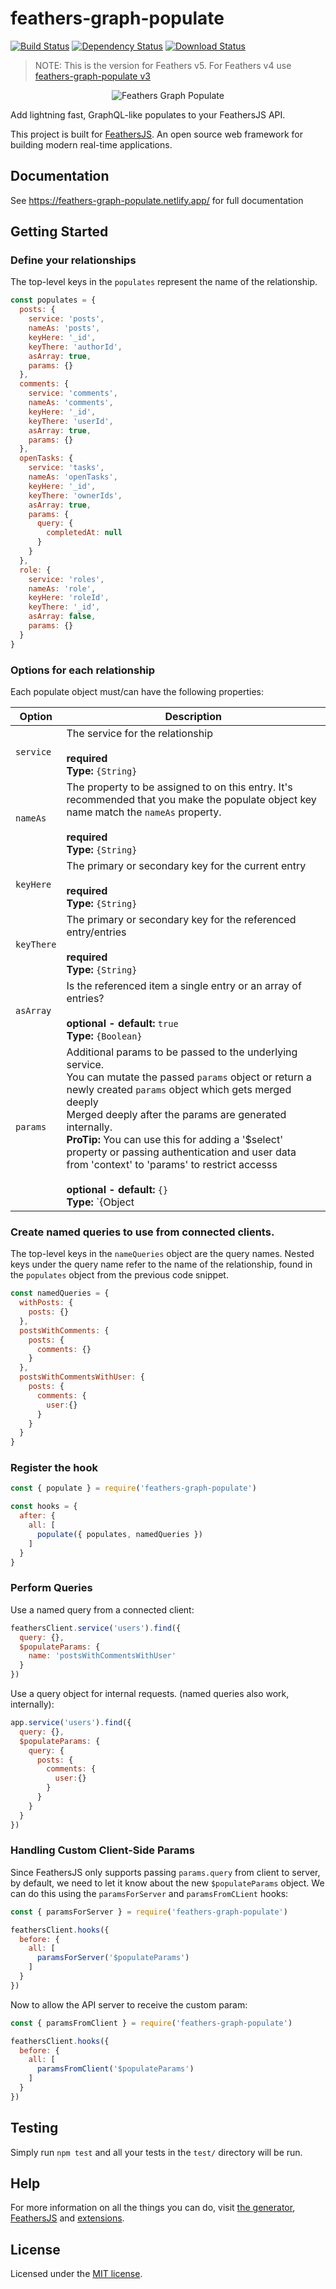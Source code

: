 # feathers-graph-populate

[![Build Status](https://travis-ci.org/marshallswain/feathers-graph-populate.png?branch=master)](https://travis-ci.org/marshallswain/feathers-graph-populate)
[![Dependency Status](https://img.shields.io/david/marshallswain/feathers-graph-populate.svg?style=flat-square)](https://david-dm.org/marshallswain/feathers-graph-populate)
[![Download Status](https://img.shields.io/npm/dm/feathers-graph-populate.svg?style=flat-square)](https://www.npmjs.com/package/feathers-graph-populate)

> NOTE: This is the version for Feathers v5. For Feathers v4 use [feathers-graph-populate v3](https://github.com/marshallswain/feathers-graph-populate/tree/crow)

<p align="center">
  <img 
    src="https://feathers-graph-populate.netlify.app/img/graph-populate-logo.png" 
    alt="Feathers Graph Populate"
    style="margin: 0 auto; max-width: 200px"
  />
</p>

Add lightning fast, GraphQL-like populates to your FeathersJS API.

This project is built for [FeathersJS](http://feathersjs.com). An open source web framework for building modern real-time applications. 

## Documentation

See https://feathers-graph-populate.netlify.app/ for full documentation

## Getting Started

### Define your relationships

The top-level keys in the `populates` represent the name of the relationship.

```js
const populates = {
  posts: {
    service: 'posts',
    nameAs: 'posts',
    keyHere: '_id',
    keyThere: 'authorId',
    asArray: true,
    params: {}
  },
  comments: {
    service: 'comments',
    nameAs: 'comments',
    keyHere: '_id',
    keyThere: 'userId',
    asArray: true,
    params: {}
  },
  openTasks: {
    service: 'tasks',
    nameAs: 'openTasks',
    keyHere: '_id',
    keyThere: 'ownerIds',
    asArray: true,
    params: {
      query: {
        completedAt: null
      }
    }
  },
  role: {
    service: 'roles',
    nameAs: 'role',
    keyHere: 'roleId',
    keyThere: '_id',
    asArray: false,
    params: {}
  }
}
```

### Options for each relationship

Each populate object must/can have the following properties:

| **Option** | **Description** |
|------------|-----------------|
| `service`  | The service for the relationship<br><br>**required**<br>**Type:** `{String}` |
| `nameAs`   | The property to be assigned to on this entry. It's recommended that you make the populate object key name match the `nameAs` property.<br><br>**required**<br>**Type:** `{String}` |
| `keyHere`  | The primary or secondary key for the current entry<br><br>**required**<br>**Type:** `{String}` |
| `keyThere` | The primary or secondary key for the referenced entry/entries<br><br>**required**<br>**Type:** `{String}` |
| `asArray`  | Is the referenced item a single entry or an array of entries?<br><br>**optional - default:** `true`<br>**Type:** `{Boolean}`
| `params`   | Additional params to be passed to the underlying service.<br>You can mutate the passed `params` object or return a newly created `params` object which gets merged deeply <br>Merged deeply after the params are generated internally.<br><quote>**ProTip:** You can use this for adding a '$select' property or passing authentication and user data from 'context' to 'params' to restrict accesss</quote><br><br>**optional - default:** `{}`<br>**Type:** `{Object | Function(params, context): undefined|params}` |

### Create named queries to use from connected clients.

The top-level keys in the `nameQueries` object are the query names. Nested keys under the query name refer to the name of the relationship, found in the `populates` object from the previous code snippet.

```js
const namedQueries = {
  withPosts: {
    posts: {}
  },
  postsWithComments: {
    posts: {
      comments: {}
    }
  },
  postsWithCommentsWithUser: {
    posts: {
      comments: {
        user:{}
      }
    }
  }
}
```

### Register the hook

```js
const { populate } = require('feathers-graph-populate')

const hooks = {
  after: {
    all: [
      populate({ populates, namedQueries })
    ]
  }
}
```

### Perform Queries

Use a named query from a connected client:

```js
feathersClient.service('users').find({
  query: {},
  $populateParams: {
    name: 'postsWithCommentsWithUser'
  }
})
```

Use a query object for internal requests. (named queries also work, internally):

```js
app.service('users').find({
  query: {},
  $populateParams: {
    query: {
      posts: {
        comments: {
          user:{}
        }
      }
    }
  }
})
```

### Handling Custom Client-Side Params

Since FeathersJS only supports passing `params.query` from client to server, by default, we need to let it know about the new `$populateParams` object.  We can do this using the `paramsForServer` and `paramsFromCLient` hooks:

```js
const { paramsForServer } = require('feathers-graph-populate')

feathersClient.hooks({
  before: {
    all: [
      paramsForServer('$populateParams')
    ]
  }
})
```

Now to allow the API server to receive the custom param:

```js
const { paramsFromClient } = require('feathers-graph-populate')

feathersClient.hooks({
  before: {
    all: [
      paramsFromClient('$populateParams')
    ]
  }
})
```

## Testing

Simply run `npm test` and all your tests in the `test/` directory will be run.


## Help

For more information on all the things you can do, visit [the generator](https://generator.feathers-plus.com/), [FeathersJS](http://docs.feathersjs.com) and [extensions](https://feathers-plus.github.io/).


## License

Licensed under the [MIT license](LICENSE).
